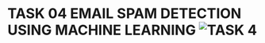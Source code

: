 # TASK 04 EMAIL SPAM DETECTION USING MACHINE LEARNING ![TASK 4](https://user-images.githubusercontent.com/112231555/224051030-07c7696d-88fd-4e56-81dd-de284f6979da.png)
 
